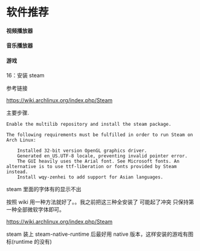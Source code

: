 # 软件推荐

#### 视频播放器

#### 音乐播放器

#### 游戏

16：安装 steam

参考链接

https://wiki.archlinux.org/index.php/Steam

主要步骤.

    Enable the multilib repository and install the steam package.

    The following requirements must be fulfilled in order to run Steam on Arch Linux:

        Installed 32-bit version OpenGL graphics driver.
        Generated en_US.UTF-8 locale, preventing invalid pointer error.
        The GUI heavily uses the Arial font. See Microsoft fonts. An alternative is to use ttf-liberation or fonts provided by Steam instead.
        Install wqy-zenhei to add support for Asian languages.

steam 里面的字体有的显示不出

按照 wiki 用一种方法就好了。。我之前把这三种全安装了 可能起了冲突 只保持第一种全部微软字体即可。

https://wiki.archlinux.org/index.php/Steam

steam 装上 steam-native-runtime 后最好用 native 版本，这样安装的游戏有图标(runtime 的没有)
